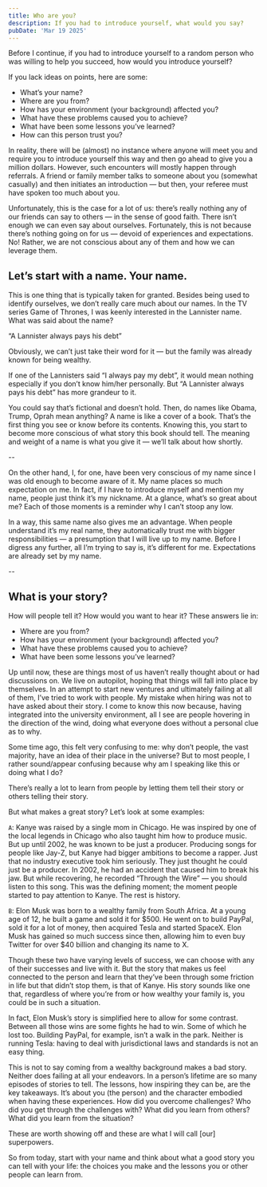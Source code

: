 ```yaml
---
title: Who are you?
description: If you had to introduce yourself, what would you say?
pubDate: 'Mar 19 2025'
---
```


Before I continue, if you had to introduce yourself to a random person who was willing to help you succeed, how would you introduce yourself?

If you lack ideas on points, here are some:
- What’s your name?
- Where are you from?
- How has your environment (your background) affected you?
- What have these problems caused you to achieve?
- What have been some lessons you’ve learned?
- How can this person trust you?

In reality, there will be (almost) no instance where anyone will meet you and require you to introduce yourself this way and then go ahead to give you a million dollars. However, such encounters will mostly happen through referrals. A friend or family member talks to someone about you (somewhat casually) and then initiates an introduction — but then, your referee must have spoken too much about you.

Unfortunately, this is the case for a lot of us: there’s really nothing any of our friends can say to others — in the sense of good faith. There isn’t enough we can even say about ourselves. Fortunately, this is not because there’s nothing going on for us — devoid of experiences and expectations. No! Rather, we are not conscious about any of them and how we can leverage them.

## Let’s start with a name. Your name.

This is one thing that is typically taken for granted. Besides being used to identify ourselves, we don’t really care much about our names. In the TV series Game of Thrones, I was keenly interested in the Lannister name. What was said about the name?

“A Lannister always pays his debt”

Obviously, we can’t just take their word for it — but the family was already known for being wealthy.

If one of the Lannisters said “I always pay my debt”, it would mean nothing especially if you don’t know him/her personally. But “A Lannister always pays his debt” has more grandeur to it.

You could say that’s fictional and doesn’t hold. Then, do names like Obama, Trump, Oprah mean anything? A name is like a cover of a book. That’s the first thing you see or know before its contents. Knowing this, you start to become more conscious of what story this book should tell. The meaning and weight of a name is what you give it — we’ll talk about how shortly.

--

On the other hand, I, for one, have been very conscious of my name since I was old enough to become aware of it. My name places so much expectation on me. In fact, if I have to introduce myself and mention my name, people just think it’s my nickname. At a glance, what’s so great about me? Each of those moments is a reminder why I can’t stoop any low.

In a way, this same name also gives me an advantage. When people understand it’s my real name, they automatically trust me with bigger responsibilities — a presumption that I will live up to my name. Before I digress any further, all I’m trying to say is, it’s different for me. Expectations are already set by my name.

--

## What is your story?

How will people tell it? How would you want to hear it? These answers lie in:

- Where are you from?
- How has your environment (your background) affected you?
- What have these problems caused you to achieve?
- What have been some lessons you’ve learned?

Up until now, these are things most of us haven’t really thought about or had discussions on. We live on autopilot, hoping that things will fall into place by themselves. In an attempt to start new ventures and ultimately failing at all of them, I’ve tried to work with people. My mistake when hiring was not to have asked about their story. I come to know this now because, having integrated into the university environment, all I see are people hovering in the direction of the wind, doing what everyone does without a personal clue as to why.

Some time ago, this felt very confusing to me: why don’t people, the vast majority, have an idea of their place in the universe? But to most people, I rather sound/appear confusing because why am I speaking like this or doing what I do?

There’s really a lot to learn from people by letting them tell their story or others telling their story.

But what makes a great story? Let’s look at some examples:

`A`: Kanye was raised by a single mom in Chicago. He was inspired by one of the local legends in Chicago who also taught him how to produce music. But up until 2002, he was known to be just a producer. Producing songs for people like Jay-Z, but Kanye had bigger ambitions to become a rapper. Just that no industry executive took him seriously. They just thought he could just be a producer. In 2002, he had an accident that caused him to break his jaw. But while recovering, he recorded “Through the Wire” — you should listen to this song. This was the defining moment; the moment people started to pay attention to Kanye. The rest is history.

`B`: Elon Musk was born to a wealthy family from South Africa. At a young age of 12, he built a game and sold it for \$500. He went on to build PayPal, sold it for a lot of money, then acquired Tesla and started SpaceX. Elon Musk has gained so much success since then, allowing him to even buy Twitter for over \$40 billion and changing its name to X.

Though these two have varying levels of success, we can choose with any of their successes and live with it. But the story that makes us feel connected to the person and learn that they’ve been through some friction in life but that didn’t stop them, is that of Kanye. His story sounds like one that, regardless of where you’re from or how wealthy your family is, you could be in such a situation.

In fact, Elon Musk’s story is simplified here to allow for some contrast. Between all those wins are some fights he had to win. Some of which he lost too. Building PayPal, for example, isn’t a walk in the park. Neither is running Tesla: having to deal with jurisdictional laws and standards is not an easy thing.

This is not to say coming from a wealthy background makes a bad story. Neither does failing at all your endeavors. In a person’s lifetime are so many episodes of stories to tell. The lessons, how inspiring they can be, are the key takeaways. It’s about you (the person) and the character embodied when having these experiences. How did you overcome challenges? Who did you get through the challenges with? What did you learn from others? What did you learn from the situation?

These are worth showing off and these are what I will call [our] superpowers.

So from today, start with your name and think about what a good story you can tell with your life: the choices you make and the lessons you or other people can learn from.


